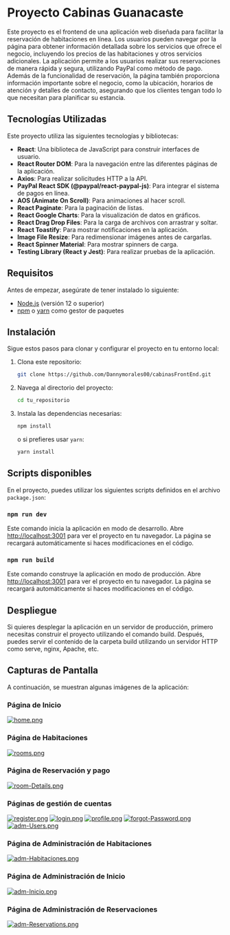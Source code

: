 # Proyecto Cabinas Guanacaste

Este proyecto es el frontend de una aplicación web diseñada para facilitar la reservación de habitaciones en línea. 
Los usuarios pueden navegar por la página para obtener información detallada sobre los servicios que ofrece el negocio, incluyendo los precios de las habitaciones y otros servicios adicionales.
La aplicación permite a los usuarios realizar sus reservaciones de manera rápida y segura, utilizando PayPal como método de pago. 
Además de la funcionalidad de reservación, la página también proporciona información importante sobre el negocio, como la ubicación, horarios de atención y 
detalles de contacto, asegurando que los clientes tengan todo lo que necesitan para planificar su estancia.

## Tecnologías Utilizadas

Este proyecto utiliza las siguientes tecnologías y bibliotecas:

- **React**: Una biblioteca de JavaScript para construir interfaces de usuario.
- **React Router DOM**: Para la navegación entre las diferentes páginas de la aplicación.
- **Axios**: Para realizar solicitudes HTTP a la API.
- **PayPal React SDK (@paypal/react-paypal-js)**: Para integrar el sistema de pagos en línea.
- **AOS (Animate On Scroll)**: Para animaciones al hacer scroll.
- **React Paginate**: Para la paginación de listas.
- **React Google Charts**: Para la visualización de datos en gráficos.
- **React Drag Drop Files**: Para la carga de archivos con arrastrar y soltar.
- **React Toastify**: Para mostrar notificaciones en la aplicación.
- **Image File Resize**: Para redimensionar imágenes antes de cargarlas.
- **React Spinner Material**: Para mostrar spinners de carga.
- **Testing Library (React y Jest)**: Para realizar pruebas de la aplicación.

## Requisitos

Antes de empezar, asegúrate de tener instalado lo siguiente:

- [Node.js](https://nodejs.org/) (versión 12 o superior)
- [npm](https://www.npmjs.com/) o [yarn](https://yarnpkg.com/) como gestor de paquetes

## Instalación

Sigue estos pasos para clonar y configurar el proyecto en tu entorno local:

1. Clona este repositorio:

    ```bash
    git clone https://github.com/Dannymorales00/cabinasFrontEnd.git
    ```

2. Navega al directorio del proyecto:

    ```bash
    cd tu_repositorio
    ```

3. Instala las dependencias necesarias:

    ```bash
    npm install
    ```

    o si prefieres usar `yarn`:

    ```bash
    yarn install
    ```

## Scripts disponibles
En el proyecto, puedes utilizar los siguientes scripts definidos en el archivo `package.json`:

### `npm run dev`

Este comando inicia la aplicación en modo de desarrollo. Abre [http://localhost:3001](http://localhost:3001) para ver el proyecto en tu navegador. La página se recargará automáticamente si haces modificaciones en el código.

### `npm run build`

Este comando construye la aplicación en modo de producción. Abre [http://localhost:3001](http://localhost:3001) para ver el proyecto en tu navegador. La página se recargará automáticamente si haces modificaciones en el código.

## Despliegue
Si quieres desplegar la aplicación en un servidor de producción, primero necesitas construir el proyecto utilizando el comando build. 
Después, puedes servir el contenido de la carpeta build utilizando un servidor HTTP como serve, nginx, Apache, etc.

## Capturas de Pantalla
A continuación, se muestran algunas imágenes de la aplicación:

### Página de Inicio
[![home.png](https://i.postimg.cc/nhZYn38L/home.png)](https://postimg.cc/VdGbRBky)

### Página de Habitaciones
[![rooms.png](https://i.postimg.cc/pXVz7pK9/rooms.png)](https://postimg.cc/py7m5VGx)

### Página de Reservación y pago
[![room-Details.png](https://i.postimg.cc/jjTsgJJm/room-Details.png)](https://postimg.cc/Wd9Ltz8w)

### Páginas de gestión de cuentas
[![register.png](https://i.postimg.cc/pXxMttd5/register.png)](https://postimg.cc/G9M5kVGb)
[![login.png](https://i.postimg.cc/251Pxk0M/login.png)](https://postimg.cc/v1dqYsFt)
[![profile.png](https://i.postimg.cc/3NSg7hfD/profilev2.png)](https://postimg.cc/gLhwqCWY)
[![forgot-Password.png](https://i.postimg.cc/651cfdF6/forgot-Password.png)](https://postimg.cc/crwfs8sP)
[![adm-Users.png](https://i.postimg.cc/13Lrf9mG/adm-Usersv2.png)](https://postimg.cc/fVf9PQ0y)

### Página de Administración de Habitaciones
[![adm-Habitaciones.png](https://i.postimg.cc/4dBVNGg4/adm-Habitaciones.png)](https://postimg.cc/47HmBryj)

### Página de Administración de Inicio
[![adm-Inicio.png](https://i.postimg.cc/YCYFLYHs/adm-Inicio.png)](https://postimg.cc/yD6xwJWm)

### Página de Administración de Reservaciones
[![adm-Reservations.png](https://i.postimg.cc/WzxDhbfV/adm-Reservations.png)](https://postimg.cc/4Hb40Zg2)
